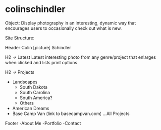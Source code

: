 # colinschindler
Object: Display photography in an interesting, dynamic way that encourages users to occasionally check out what is new. 

Site Structure:

Header
Colin [picture] Schindler
<possibly a descriptive line>

H2 -> Latest
Latest interesting photo from any genre/project that enlarges when clicked and lists print options

H2 -> Projects
- Landscapes
  - South Dakota
  - South Carolina
  - South America?
  - Others
- American Dreams
- Base Camp Van (link to basecampvan.com)
...All Projects

Footer
-About Me -Portfolio -Contact
